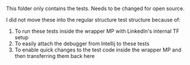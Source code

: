 This folder only contains the tests.
Needs to be changed for open source.

I did not move these into the regular structure test structure because of:
1) To run these tests inside the wrapper MP with LinkedIn's internal TF setup
2) To easily attach the debugger from Intellij to these tests
3) To enable quick changes to the test code inside the wrapper MP and then 
   transferring them back here